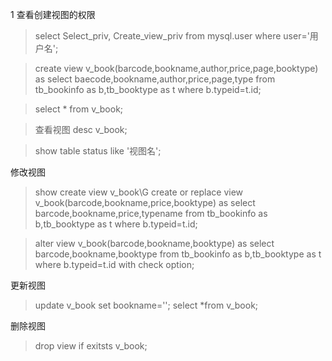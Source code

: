 1 查看创建视图的权限
> select Select_priv, Create_view_priv from mysql.user where user='用户名';

>create view v_book(barcode,bookname,author,price,page,booktype) as select baecode,bookname,author,price,page,type from tb_bookinfo as b,tb_booktype as t where b.typeid=t.id;

>select * from v_book;

>查看视图
>desc v_book;

>show table status like '视图名';

修改视图

>show create view v_book\G
>create or replace view v_book(barcode,bookname,price,booktype)
as select barcode,bookname,price,typename
from tb_bookinfo as b,tb_booktype as t where b.typeid=t.id;

>alter view v_book(barcode,bookname,booktype)
as select barcode,bookname,booktype
from tb_bookinfo as b,tb_booktype as t where b.typeid=t.id
with check option;

更新视图
>update v_book set bookname='';
select *from v_book;

删除视图
>drop view if exitsts v_book;
